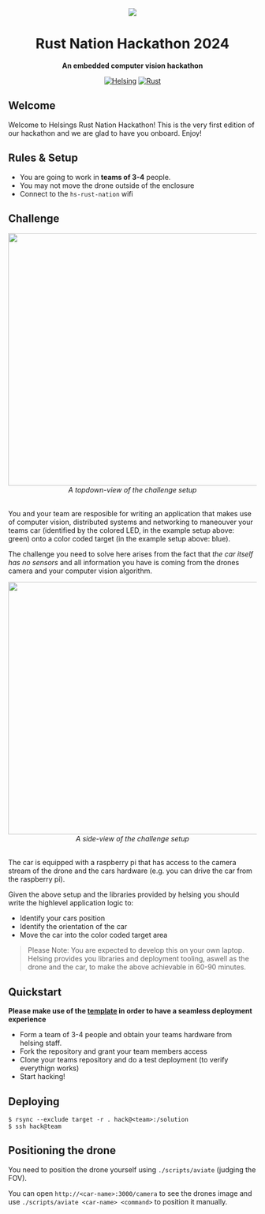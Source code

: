 <!-- markdownlint-disable-next-line -->
<div align="center">

<img src="./assets/banner.png" onerror="this.style.display='none'" />

<br/>

# Rust Nation Hackathon 2024

**An embedded computer vision hackathon**

[![Helsing](https://img.shields.io/badge/helsing-hosted-black.svg)](https://helsing.ai)
[![Rust](https://img.shields.io/static/v1?message=nation&color=000000&logo=Rust&logoColor=FFFFFF&label=rust)](https://rustnationuk.com)

</div>

## Welcome

Welcome to Helsings Rust Nation Hackathon! This is the very first edition of
our hackathon and we are glad to have you onboard. Enjoy!

## Rules & Setup

- You are going to work in **teams of 3-4** people.
- You may not move the drone outside of the enclosure
- Connect to the `hs-rust-nation` wifi

## Challenge

<div align="center">
    <img src="./assets/top.png" width="512" onerror="this.style.display='none'" />
    <br>
    <em>A topdown-view of the challenge setup</em>
</div>

<br>

You and your team are resposible for writing an application that makes use of
computer vision, distributed systems and networking to maneouver your teams car
(identified by the colored LED, in the example setup above: green) onto a color
coded target (in the example setup above: blue).

The challenge you need to solve here arises from the fact that *the car itself
has no sensors* and all information you have is coming from the drones camera
and your computer vision algorithm.

<div align="center">
    <img src="./assets/side.png" width="512" onerror="this.style.display='none'" />
    <br>
    <em>A side-view of the challenge setup</em>
</div>

<br>

The car is equipped with a raspberry pi that has access to the camera stream of
the drone and the cars hardware (e.g. you can drive the car from the raspberry
pi).

Given the above setup and the libraries provided by helsing you should write
the highlevel application logic to:

- Identify your cars position
- Identify the orientation of the car
- Move the car into the color coded target area

> Please Note: You are expected to develop this on your own laptop. Helsing
> provides you libraries and deployment tooling, aswell as the drone and the
> car, to make the above achievable in 60-90 minutes.

## Quickstart

**Please make use of the
[template](https://github.com/helsing-ai/rust-nation-starter) in order to have
a seamless deployment experience**

- Form a team of 3-4 people and obtain your teams hardware from helsing staff.
- Fork the repository and grant your team members access
- Clone your teams repository and do a test deployment (to verify everythign works)
- Start hacking!

## Deploying

```
$ rsync --exclude target -r . hack@<team>:/solution
$ ssh hack@team
```

## Positioning the drone

You need to position the drone yourself using `./scripts/aviate` (judging the FOV).

You can open `http://<car-name>:3000/camera` to see the drones image and use
`./scripts/aviate <car-name> <command>` to position it manually.
